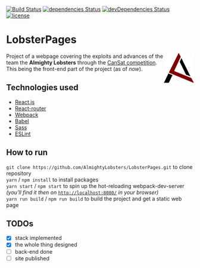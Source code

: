 [![Build Status](https://travis-ci.org/AlmightyLobsters/LobsterPages.svg?branch=master)](https://travis-ci.org/AlmightyLobsters/LobsterPages)
[![dependencies Status](https://david-dm.org/AlmightyLobsters/LobsterPages/status.svg)](https://david-dm.org/AlmightyLobsters/LobsterPages)
[![devDependencies Status](https://david-dm.org/AlmightyLobsters/LobsterPages/dev-status.svg)](https://david-dm.org/AlmightyLobsters/LobsterPages?type=dev)
[![license](https://img.shields.io/github/license/mashape/apistatus.svg)](LICENSE.md)

# LobsterPages

<a href="https://github.com/AlmightyLobsters"><img src="src/assets/imgs/logoRed.png" alt="Almighty Lobsters Logo" width="80" height="80" align="right"></a>

Project of a webpage covering the exploits and advances of the team the **Almighty Lobsters** through the [CanSat competition](http://www.esero.scientica.cz/cansat).
This being the front-end part of the project (as of *now*).

## Technologies used

* [React.js](https://facebook.github.io/react/)
* [React-router](https://github.com/ReactTraining/react-router)
* [Webpack](https://webpack.github.io/)
* [Babel](https://github.com/babel/babel)
* [Sass](http://sass-lang.com/)
* [ESLint](http://eslint.org/)

## How to run

`git clone https://github.com/AlmightyLobsters/LobsterPages.git` to clone repository <br>
`yarn` / `npm install` to install packages <br>
`yarn start` / `npm start` to spin up the hot-reloading webpack-dev-server <br>
*(you'll find it then on* [`http://localhost:8080/`](http://localhost:8080) *in your browser)* <br>
`yarn run build` / `npm run build` to build the project and get a static web page <br>

## TODOs

* [x] stack implemented
* [x] the whole thing designed
* [ ] back-end done
* [ ] site published
